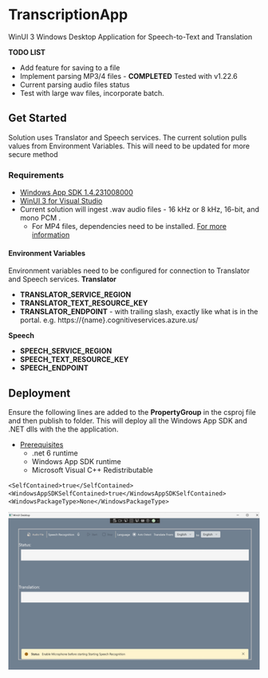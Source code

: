 # TranscriptionApp
WinUI 3  Windows Desktop Application for Speech-to-Text and Translation

**TODO LIST**
- Add feature for saving to a file
- Implement parsing MP3/4 files - **COMPLETED** Tested with v1.22.6
- Current parsing audio files status
- Test with large wav files, incorporate batch.

## Get Started
Solution uses Translator and Speech services. The current solution pulls values from Environment Variables. This will need to be updated for more secure method

### Requirements 
- [Windows App SDK 1.4.231008000](https://learn.microsoft.com/en-us/windows/apps/windows-app-sdk/system-requirements#windows-app-sdk)
- [WinUI 3 for Visual Studio](https://learn.microsoft.com/en-us/windows/apps/windows-app-sdk/system-requirements#visual-studio-support-for-winui-3-tools)
- Current solution will ingest .wav audio files - 16 kHz or 8 kHz, 16-bit, and mono PCM .
    - For MP4 files, dependencies need to be installed. [For more information](https://learn.microsoft.com/en-us/azure/ai-services/speech-service/how-to-use-codec-compressed-audio-input-streams?tabs=windows%2Cdebian%2Cjava-android%2Cterminal&pivots=programming-language-csharp)
 
#### Environment Variables
Environment variables need to be configured for connection to Translator and Speech services. 
**Translator**
- **TRANSLATOR_SERVICE_REGION**
- **TRANSLATOR_TEXT_RESOURCE_KEY**
- **TRANSLATOR_ENDPOINT** - with trailing slash, exactly like what is in the portal. e.g. https://{name}.cognitiveservices.azure.us/

**Speech**
- **SPEECH_SERVICE_REGION**
- **SPEECH_TEXT_RESOURCE_KEY**
- **SPEECH_ENDPOINT**



## Deployment
Ensure the following lines are added to the **PropertyGroup** in the csproj file and then publish to folder. This will deploy all the Windows App SDK and .NET dlls with the the application. 

- [Prerequisites](https://learn.microsoft.com/en-us/windows/apps/windows-app-sdk/deploy-unpackaged-apps#prerequisites)
    - .net 6 runtime
    - Windows App SDK runtime
    - Microsoft Visual C++ Redistributable
```
<SelfContained>true</SelfContained>
<WindowsAppSDKSelfContained>true</WindowsAppSDKSelfContained>
<WindowsPackageType>None</WindowsPackageType>
```

  ![Picture of Application](/TranscriptionApp/Assets/app.jpg)
